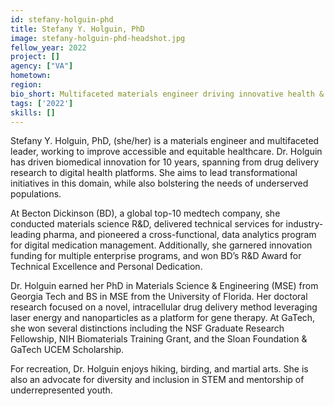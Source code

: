 ```yaml
---
id: stefany-holguin-phd
title: Stefany Y. Holguin, PhD
image: stefany-holguin-phd-headshot.jpg
fellow_year: 2022
project: []
agency: ["VA"]
hometown: 
region: 
bio_short: Multifaceted materials engineer driving innovative health & biomedical solutions for society.
tags: ['2022']
skills: []
---
```


Stefany Y. Holguin, PhD, (she/her) is a materials engineer and multifaceted leader, working to improve accessible and equitable healthcare. Dr. Holguin has driven biomedical innovation for 10 years, spanning from drug delivery research to digital health platforms. She aims to lead transformational initiatives in this domain, while also bolstering the needs of underserved populations.

At Becton Dickinson (BD), a global top-10 medtech company, she conducted materials science R&D, delivered technical services for industry-leading pharma, and pioneered a cross-functional, data analytics program for digital medication management. Additionally, she garnered innovation funding for multiple enterprise programs, and won BD’s R&D Award for Technical Excellence and Personal Dedication.

Dr. Holguin earned her PhD in Materials Science & Engineering (MSE) from Georgia Tech and BS in MSE from the University of Florida. Her doctoral research focused on a novel, intracellular drug delivery method leveraging laser energy and nanoparticles as a platform for gene therapy. At GaTech, she won several distinctions including the NSF Graduate Research Fellowship, NIH Biomaterials Training Grant, and the Sloan Foundation & GaTech UCEM Scholarship. 

For recreation, Dr. Holguin enjoys hiking, birding, and martial arts. She is also an advocate for diversity and inclusion in STEM and mentorship of underrepresented youth.
